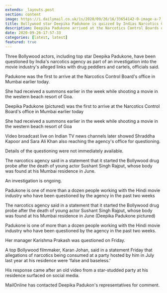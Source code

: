 ```yaml
---
extends: _layouts.post
section: content
image: https://i.dailymail.co.uk/1s/2020/09/26/16/33654142-0-image-a-7_1601133339531.jpg 
title: Bollywood star Deepika Padukone is quizzed by Indias Narcotics Control Bureau 
description: Deepika Padukone arrived at the Narcotics Control Boards office in Mumbai earlier today for questioning. She received a summons earlier in the week while shooting a movie in Goa. 
date: 2020-09-26-17-57-33 
categories: [latest, latest] 
featured: true 
--- 
```

Three Bollywood actors, including top star Deepika Padukone, have been questioned by India's narcotics agency as part of an investigation into the movie industry's alleged links with drug peddlers and cartels, officials said.

Padukone was the first to arrive at the Narcotics Control Board's office in Mumbai earlier today.

She had received a summons earlier in the week while shooting a movie in the western beach resort of Goa.

Deepika Padukone (pictured) was the first to arrive at the Narcotics Control Board's office in Mumbai earlier today

She had received a summons earlier in the week while shooting a movie in the western beach resort of Goa

Video broadcast live on Indian TV news channels later showed Shraddha Kapoor and Sara Ali Khan also reaching the agency's office for questioning.

Details of the questioning were not immediately available.

The narcotics agency said in a statement that it started the Bollywood drug probe after the death of young actor Sushant Singh Rajput, whose body was found at his Mumbai residence in June. 

An investigation is ongoing.

Padukone is one of more than a dozen people working with the Hindi movie industry who have been questioned by the agency in the past two weeks

The narcotics agency said in a statement that it started the Bollywood drug probe after the death of young actor Sushant Singh Rajput, whose body was found at his Mumbai residence in June (Deepika Padukone pictured) 

Padukone is one of more than a dozen people working with the Hindi movie industry who have been questioned by the agency in the past two weeks. 

Her manager Karishma Prakash was questioned on Friday.

A top Bollywood filmmaker, Karan Johan, said in a statement Friday that allegations of narcotics being consumed at a party hosted by him in July last year at his residence were 'false and baseless.' 

His response came after an old video from a star-studded party at his residence surfaced on social media. 

MailOnline has contacted Deepika Padukon's representatives for comment.

